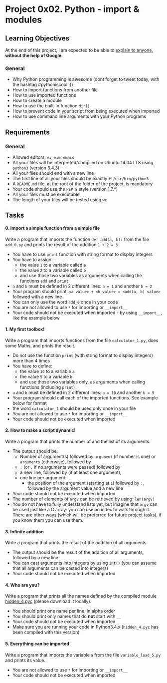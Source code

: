 <h1 class="gap"> Project 0x02. Python - import &amp; modules</h1>

<h2>Learning Objectives</h2>

<p>At the end of this project, I am expected to be able to <a href="https://fs.blog/2012/04/feynman-technique/" title="explain to anyone" target="_blank">explain to anyone</a>, <strong>without the help of Google</strong>:</p>

<h3>General</h3>

<ul>
<li>Why Python programming is awesome (dont forget to tweet today, with the hashtag #pythoniscool :))</li>
<li>How to import functions from another file</li>
<li>How to use imported functions</li>
<li>How to create a module</li>
<li>How to use the built-in function <code>dir()</code></li>
<li>How to prevent code in your script from being executed when imported</li>
<li>How to use command line arguments with your Python programs</li>
</ul>

<h2>Requirements</h2>

<h3>General</h3>

<ul>
<li>Allowed editors: <code>vi</code>, <code>vim</code>, <code>emacs</code></li>
<li>All your files will be interpreted/compiled on Ubuntu 14.04 LTS using <code>python3</code> (version 3.4.3)</li>
<li>All your files should end with a new line</li>
<li>The first line of all your files should be exactly <code>#!/usr/bin/python3</code></li>
<li>A <code>README.md</code> file, at the root of the folder of the project, is mandatory</li>
<li>Your code should use the <code>PEP 8</code> style (version 1.7.*)</li>
<li>All your files must be executable</li>
<li>The length of your files will be tested using <code>wc</code></li>
</ul>

 <h2 class="gap">Tasks</h2>

<h4 class="task">
    0. Import a simple function from a simple file
  </h4>
 <p>Write a program that imports the function <code>def add(a, b):</code> from the file <code>add_0.py</code> and prints the result of the addition <code>1 + 2 = 3</code></p>

<ul>
<li>You have to use <code>print</code> function with string format to display integers</li>
<li>You have to assign:

<ul>
<li>the value <code>1</code> to a variable called <code>a</code> </li>
<li>the value <code>2</code> to a variable called <code>b</code></li>
<li>and use those two variables as arguments when calling the functions <code>add</code> and <code>print</code></li>
</ul></li>
<li><code>a</code> and <code>b</code> must be defined in 2 different lines: <code>a = 1</code> and another <code>b = 2</code></li>
<li>Your program should print: <code>&lt;a value&gt; + &lt;b value&gt; = &lt;add(a, b) value&gt;</code> followed with a new line</li>
<li>You can only use the word <code>add_0</code> once in your code</li>
<li>You are not allowed to use <code>*</code> for importing or <code>__import__</code></li>
<li>Your code should not be executed when imported - by using <code>__import__</code>, like the example below</li>
</ul>

 <h4 class="task">
    1. My first toolbox!
  </h4>
 <p>Write a program that imports functions from the file <code>calculator_1.py</code>, does some Maths, and prints the result.</p>

<ul>
<li>Do not use the function <code>print</code> (with string format to display integers) more than 4 times </li>
<li>You have to define:

<ul>
<li>the value <code>10</code> to a variable <code>a</code></li>
<li>the value <code>5</code> to a variable <code>b</code></li>
<li>and use those two variables only, as arguments when calling functions (including <code>print</code>)</li>
</ul></li>
<li><code>a</code> and <code>b</code> must be defined in 2 different lines: <code>a = 10</code> and another <code>b = 5</code></li>
<li>Your program should call each of the imported functions. See example below for format</li>
<li>the word <code>calculator_1</code> should be used only once in your file</li>
<li>You are not allowed to use <code>*</code> for importing or <code>__import__</code></li>
<li>Your code should not be executed when imported</li>
</ul>

<h4 class="task">
    2. How to make a script dynamic!
 </h4>
<p>Write a program that prints the number of and the list of its arguments.</p>

<ul>
<li>The output should be:

<ul>
<li>Number of argument(s) followed by <code>argument</code> (if number is one) or <code>arguments</code> (otherwise), followed by</li>
<li><code>:</code> (or <code>.</code> if no arguments were passed) followed by</li>
<li>a new line, followed by (if at least one argument),</li>
<li>one line per argument:

<ul>
<li>the position of the argument (starting at <code>1</code>) followed by <code>:</code>, followed by the argument value and a new line</li>
</ul></li>
</ul></li>
<li>Your code should not be executed when imported</li>
<li>The number of elements of <code>argv</code> can be retrieved by using: <code>len(argv)</code></li>
<li>You do not have to fully understand lists yet, but imagine that <code>argv</code> can be used just like a C array: you can use an index to walk through it. There are other ways (which will be preferred for future project tasks), if you know them you can use them.</li>
</ul>

 <h4 class="task">
    3. Infinite addition
 </h4>
 <p>Write a program that prints the result of the addition of all arguments</p>

<ul>
<li>The output should be the result of the addition of all arguments, followed by a new line</li>
<li>You can cast arguments into integers by using <code>int()</code> (you can assume that all arguments can be casted into integers)</li>
<li>Your code should not be executed when imported</li>
</ul>

<h4 class="task">
    4. Who are you?
</h4>
<p>Write a program that prints all the names defined by the compiled module <a href="https://github.com/holbertonschool/0x02.py/raw/master/hidden_4.pyc" title="hidden_4.pyc" target="_blank">hidden_4.pyc</a> (please download it locally).</p>
<ul>
<li>You should print one name per line, in alpha order</li>
<li>You should print only names that do <strong>not</strong> start with <code>__</code></li>
<li>Your code should not be executed when imported</li>
<li>Make sure you are running your code in Python3.4.x (<code>hidden_4.pyc</code> has been compiled with this version)</li>
</ul>

<h4 class="task">
    5. Everything can be imported
  </h4>
<p>Write a program that imports the variable <code>a</code> from the file <code>variable_load_5.py</code> and prints its value.</p>

<ul>
<li>You are not allowed to use <code>*</code> for importing or <code>__import__</code></li>
<li>Your code should not be executed when imported</li>
</ul>
